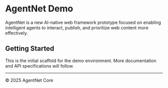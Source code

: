 # AgentNet Demo

AgentNet is a new AI-native web framework prototype focused on enabling intelligent agents to interact, publish, and prioritize web content more effectively.

## Getting Started

This is the initial scaffold for the demo environment. More documentation and API specifications will follow.

---

© 2025 AgentNet Core
